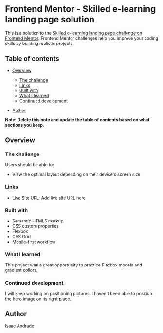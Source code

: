 # Frontend Mentor - Skilled e-learning landing page solution

This is a solution to the [Skilled e-learning landing page challenge on Frontend Mentor](https://www.frontendmentor.io/challenges/skilled-elearning-landing-page-S1ObDrZ8q). Frontend Mentor challenges help you improve your coding skills by building realistic projects.

## Table of contents

- [Overview](#overview)
  - [The challenge](#the-challenge)
  - [Links](#links)
  - [Built with](#built-with)
  - [What I learned](#what-i-learned)
  - [Continued development](#continued-development)
 
- [Author](#author)


**Note: Delete this note and update the table of contents based on what sections you keep.**

## Overview

### The challenge

Users should be able to:

- View the optimal layout depending on their device's screen size


### Links

- Live Site URL: [Add live site URL here](https://isaaccna.github.io/skilled-elearning/)


### Built with

- Semantic HTML5 markup
- CSS custom properties
- Flexbox
- CSS Grid
- Mobile-first workflow


### What I learned
This project was a great opportunity to practice Flexbox models and gradient collors.


### Continued development

I will keep working on positioning pictures. I haven't been able to position the hero image on its right place.

## Author

[Isaac Andrade](https://isaaccna.github.io)



